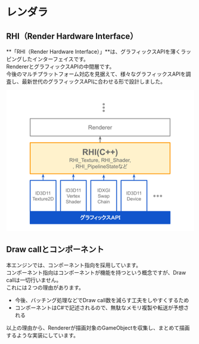 # レンダラ

## RHI（Render Hardware Interface）

**「RHI（Render Hardware Interface）」**は、グラフィックスAPIを薄くラッピングしたインターフェイスです。  
RendererとグラフィックスAPIの中間層です。  
今後のマルチプラットフォーム対応を見据えて、様々なグラフィックスAPIを調査し、最新世代のグラフィックスAPIに合わせる形で設計しました。  

![](../../images/RHI_Diagram.svg)

## Draw callとコンポーネント

本エンジンでは、コンポーネント指向を採用しています。  
コンポーネント指向はコンポーネントが機能を持つという概念ですが、Draw callは一切行いません。  
これには２つの理由があります。

- 今後、バッチング処理などでDraw call数を減らす工夫をしやすくするため
- コンポーネントはC#で記述されるので、無駄なメモリ複製や転送が予想される

以上の理由から、Rendererが描画対象のGameObjectを収集し、まとめて描画するような実装にしています。
